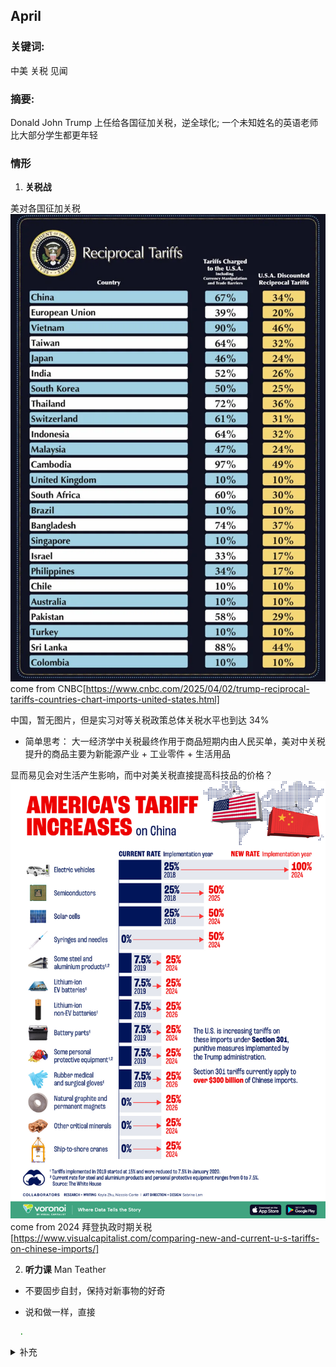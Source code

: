 ##  April

### **关键词:** 
中美  关税  见闻

### **摘要:** 
Donald John Trump 上任给各国征加关税，逆全球化; 一个未知姓名的英语老师比大部分学生都更年轻

### **情形**

1.  **关税战** 

美对各国征加关税
![alt text](assets/Apr9.webp)
come from CNBC[https://www.cnbc.com/2025/04/02/trump-reciprocal-tariffs-countries-chart-imports-united-states.html]

中国，暂无图片，但是实习对等关税政策总体关税水平也到达 34%

- 简单思考： 大一经济学中关税最终作用于商品短期内由人民买单，美对中关税提升的商品主要为新能源产业 + 工业零件 + 生活用品

显而易见会对生活产生影响，而中对美关税直接提高科技品的价格？
![alt text](assets/Apr9_1.jpg)
come from 2024 拜登执政时期关税[https://www.visualcapitalist.com/comparing-new-and-current-u-s-tariffs-on-chinese-imports/]


2. **听力课**
Man Teather
- 不要固步自封，保持对新事物的好奇

- 说和做一样，直接


```bash
  .
```

<details>
    <summary>补充</summary>
        <ul>
	      <li><strong>.</strong>： .</li>
        </ul>
</details>

